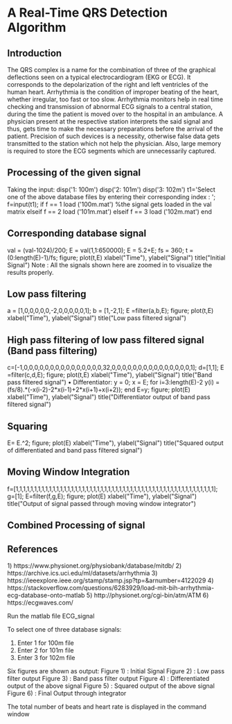 <h1>A Real-Time QRS Detection Algorithm</h1>
<h2>Introduction</h2>
The QRS complex is a name for the combination of three of the graphical deflections seen on a typical electrocardiogram (EKG or ECG). It corresponds to the depolarization of the right and left ventricles of the human heart.
Arrhythmia is the condition of improper beating of the heart, whether irregular, too fast or too slow. Arrhythmia monitors help in real time checking and transmission of abnormal ECG signals to a central station, during the time the patient is moved over to the hospital in an ambulance. A physician present at the respective station interprets the said signal and thus, gets time to make the necessary preparations before the arrival of the patient.
Precision of such devices is a necessity, otherwise false data gets transmitted to the station which not help the physician. Also, large memory is required to store the ECG segments which are unnecessarily captured.
<br>

<h2>Processing of the given signal</h2>
Taking the input:
disp('1: 100m')
disp('2: 101m')
disp('3: 102m')
t1='Select one of the above database files by entering their corresponding index : ';
f=input(t1);
if f == 1
load ('100m.mat') %the signal gets loaded in the val matrix
elseif f == 2
load ('101m.mat')
elseif f == 3
load ('102m.mat')
end
<h2>Corresponding database signal</h2>
val = (val-1024)/200;
E = val(1,1:650000);
E = 5.2+E;
fs = 360;
t = (0:length(E)-1)/fs;
figure; plot(t,E)
xlabel("Time"), ylabel("Signal")
title("Initial Signal")
Note : All the signals shown here are zoomed in to visualize the results properly.
<h2>Low pass filtering</h2>
a = [1,0,0,0,0,0,-2,0,0,0,0,0,1];
b = [1,-2,1];
E =filter(a,b,E);
figure; plot(t,E)
xlabel("Time"), ylabel("Signal")
title("Low pass filtered signal")
<h2>High pass filtering of low pass filtered signal (Band pass filtering)</h2>
c=[-1,0,0,0,0,0,0,0,0,0,0,0,0,0,0,0,32,0,0,0,0,0,0,0,0,0,0,0,0,0,0,0,1];
d=[1,1];
E =filter(c,d,E);
figure; plot(t,E)
xlabel("Time"), ylabel("Signal")
title("Band pass filtered signal")
• Differentiator:
y = 0;
x = E;
for i=3:length(E)-2
y(i) = (fs/8).*(-x(i-2)-2*x(i-1)+2*x(i+1)+x(i+2));
end
E=y;
figure; plot(E)
xlabel("Time"), ylabel("Signal")
title("Differentiator output of band pass filtered signal")
<h2>Squaring</h2>
E= E.^2;
figure; plot(E)
xlabel("Time"), ylabel("Signal")
title("Squared output of differentiated and band pass filtered signal")
<h2>Moving Window Integration</h2>
f=[1,1,1,1,1,1,1,1,1,1,1,1,1,1,1,1,1,1,1,1,1,1,1,1,1,1,1,1,1,1,1,1,1,1,1,1,1,1,1,1,1,1,1,1,1,1,1,1,1,1,1,1,1,1];
g=[1];
E=filter(f,g,E);
figure; plot(E)
xlabel("Time"), ylabel("Signal")
title("Output of signal passed through moving window integrator")
<h2>Combined Processing of signal</h2>
<h2>References</h2>
1) https://www.physionet.org/physiobank/database/mitdb/
2) https://archive.ics.uci.edu/ml/datasets/arrhythmia
3) https://ieeexplore.ieee.org/stamp/stamp.jsp?tp=&arnumber=4122029
4) https://stackoverflow.com/questions/6283929/load-mit-bih-arrhythmia-ecg-database-onto-matlab
5) http://physionet.org/cgi-bin/atm/ATM
6) https://ecgwaves.com/



Run the matlab file ECG_signal

To select one of three database signals:
1) Enter 1 for 100m file
2) Enter 2 for 101m file
3) Enter 3 for 102m file

Six figures are shown as output:
Figure 1) : Initial Signal
Figure 2) : Low pass filter output
Figure 3) : Band pass filter output
Figure 4) : Differentiated output of the above signal
Figure 5) : Squared output of the above signal
Figure 6) : Final Output through integrator

The total number of beats and heart rate is displayed in the command window  